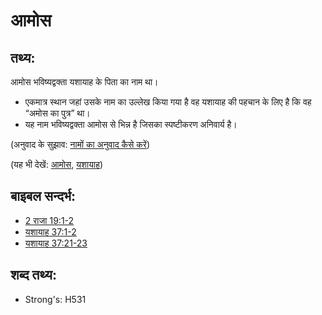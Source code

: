 # आमोस #

## तथ्य: ##

आमोस भविष्यद्वक्ता यशायाह के पिता का नाम था।

* एकमात्र स्थान जहां उसके नाम का उल्लेख किया गया है वह यशायाह की पहचान के लिए है कि वह “अमोस का पुत्र” था।
* यह नाम भविष्यद्वक्ता आमोस से भिन्न है जिसका स्पष्टीकरण अनिवार्य है।

(अनुवाद के सुझाव: [नामों का अनुवाद कैसे करें](rc://en/ta/man/translate/translate-names))

(यह भी देखें: [आमोस](../names/amos.md), [यशायाह](../names/isaiah.md))

## बाइबल सन्दर्भ: ##

* [2 राजा 19:1-2](rc://en/tn/help/2ki/19/01)
* [यशायाह 37:1-2](rc://en/tn/help/isa/37/01)
* [यशायाह 37:21-23](rc://en/tn/help/isa/37/21)

## शब्द तथ्य: ##

* Strong's: H531
